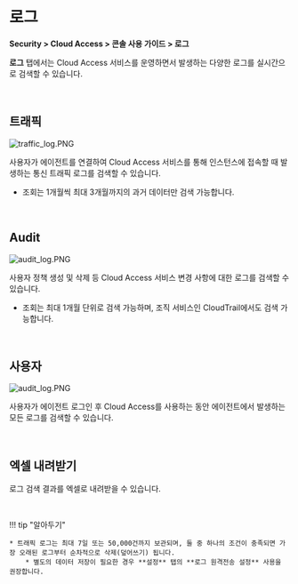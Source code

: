 # 로그

**Security > Cloud Access > 콘솔 사용 가이드 > 로그**

**로그** 탭에서는 Cloud Access 서비스를 운영하면서 발생하는 다양한 로그를 실시간으로 검색할 수 있습니다.

<br>

## 트래픽

![traffic_log.PNG](https://kr1-api-object-storage.nhncloudservice.com/v1/AUTH_2acdfabf4efe4efc8a04c00b348110c9/cdn_origin/prod_cloud_access/2025.06.24/traffic_log.png)

사용자가 에이전트를 연결하여 Cloud Access 서비스를 통해 인스턴스에 접속할 때 발생하는 통신 트래픽 로그를 검색할 수 있습니다.
* 조회는 1개월씩 최대 3개월까지의 과거 데이터만 검색 가능합니다.

<br>

## Audit

![audit_log.PNG](https://kr1-api-object-storage.nhncloudservice.com/v1/AUTH_2acdfabf4efe4efc8a04c00b348110c9/cdn_origin/prod_cloud_access/2025.06.24/audit_log.png)

사용자 정책 생성 및 삭제 등 Cloud Access 서비스 변경 사항에 대한 로그를 검색할 수 있습니다.
* 조회는 최대 1개월 단위로 검색 가능하며, 조직 서비스인 CloudTrail에서도 검색 가능합니다.

<br>

## 사용자

![audit_log.PNG](https://kr1-api-object-storage.nhncloudservice.com/v1/AUTH_2acdfabf4efe4efc8a04c00b348110c9/cdn_origin/prod_cloud_access/2025.06.24/user_log.png)

사용자가 에이전트 로그인 후 Cloud Access를 사용하는 동안 에이전트에서 발생하는 모든 로그를 검색할 수 있습니다.

<br>

## 엑셀 내려받기

로그 검색 결과를 엑셀로 내려받을 수 있습니다.

<br>

!!! tip "알아두기"

    * 트래픽 로그는 최대 7일 또는 50,000건까지 보관되며, 둘 중 하나의 조건이 충족되면 가장 오래된 로그부터 순차적으로 삭제(덮어쓰기) 됩니다.
        * 별도의 데이터 저장이 필요한 경우 **설정** 탭의 **로그 원격전송 설정** 사용을 권장합니다.